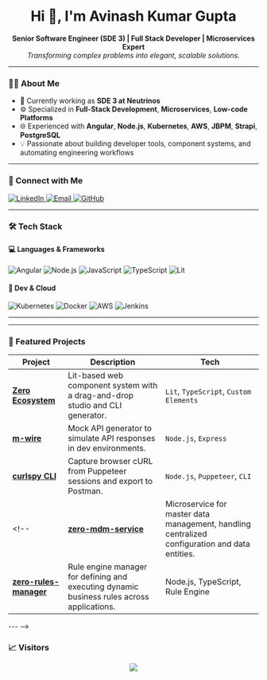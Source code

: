 <h1 align="center">Hi 👋, I'm Avinash Kumar Gupta</h1>

<p align="center">
  <b>Senior Software Engineer (SDE 3) | Full Stack Developer | Microservices Expert</b><br/>
  <i>Transforming complex problems into elegant, scalable solutions.</i>
</p>

---

### 🧑‍💻 About Me

- 🔭 Currently working as **SDE 3 at Neutrinos**
- ⚙️ Specialized in **Full-Stack Development**, **Microservices**, **Low-code Platforms**
- 🌐 Experienced with **Angular**, **Node.js**, **Kubernetes**, **AWS**, **JBPM**, **Strapi**, **PostgreSQL**
- 💡 Passionate about building developer tools, component systems, and automating engineering workflows
<!-- - 🏆 Awarded for outstanding performance in client-facing and architectural leadership roles -->
<!-- - 📈 **Key Contributions:** -->
  <!-- - Developed **Zero MDM Service**, a microservice for managing master data, centralized configurations, and data entities for scalable business solutions.
  - Built **Zeo Rules Manager**, a dynamic rule engine manager for executing business logic across applications with real-time adaptability. -->
  <!-- - Currently building **Zero Ecosystem**, a Lit-based web component system that allows for modular and reusable components with drag-and-drop functionality and a CLI generator. This system aims to streamline front-end development and improve UI scalability, enabling developers to quickly create custom component libraries with minimal effort.
- 📫 Reach me at: **avinash.kumar8694@gmail.com** -->

---

### 🔗 Connect with Me

<p align="left">
  <a href="https://www.linkedin.com/in/avinash-kumar-gupta-73231a7b/" target="_blank">
    <img alt="LinkedIn" src="https://img.shields.io/badge/LinkedIn-blue?style=flat-square&logo=linkedin&logoColor=white" />
  </a>
  <a href="mailto:avinash.kumar8694@gmail.com">
    <img alt="Email" src="https://img.shields.io/badge/email-D14836?style=flat-square&logo=gmail&logoColor=white" />
  </a>
  <a href="https://github.com/Avinashkumar8694">
    <img alt="GitHub" src="https://img.shields.io/badge/GitHub-181717?style=flat-square&logo=github&logoColor=white" />
  </a>
</p>

---

### 🛠️ Tech Stack

#### 💻 Languages & Frameworks
![Angular](https://img.shields.io/badge/Angular-DD0031?style=flat-square&logo=angular&logoColor=white)
![Node.js](https://img.shields.io/badge/Node.js-339933?style=flat-square&logo=node.js&logoColor=white)
![JavaScript](https://img.shields.io/badge/JavaScript-F7DF1E?style=flat-square&logo=javascript&logoColor=black)
![TypeScript](https://img.shields.io/badge/TypeScript-007ACC?style=flat-square&logo=typescript&logoColor=white)
![Lit](https://img.shields.io/badge/Lit-324fff?style=flat-square&logo=lit&logoColor=white)

#### 🧪 Dev & Cloud
![Kubernetes](https://img.shields.io/badge/Kubernetes-326CE5?style=flat-square&logo=kubernetes&logoColor=white)
![Docker](https://img.shields.io/badge/Docker-2496ED?style=flat-square&logo=docker&logoColor=white)
![AWS](https://img.shields.io/badge/AWS-232F3E?style=flat-square&logo=amazon-aws&logoColor=white)
![Jenkins](https://img.shields.io/badge/Jenkins-D24939?style=flat-square&logo=jenkins&logoColor=white)

---

<!-- ### 🔥 GitHub Stats

<p align="center">
  <img src="https://github-readme-streak-stats.herokuapp.com/?user=Avinashkumar8694&theme=tokyonight&hide_border=true" />
  <br/>
  <img src="https://github-readme-stats.vercel.app/api?username=Avinashkumar8694&show_icons=true&theme=tokyonight&hide_border=true&count_private=true&cache_seconds=1800" />
  <br/>
  <img src="https://github-readme-stats.vercel.app/api/top-langs/?username=Avinashkumar8694&layout=compact&theme=tokyonight&hide_border=true" />
</p> -->

---

### 🚀 Featured Projects

| Project | Description | Tech |
|--------|-------------|------|
| [**Zero Ecosystem**](https://github.com/Avinashkumar8694/zero-ecosystem) | Lit-based web component system with a drag-and-drop studio and CLI generator. | `Lit`, `TypeScript`, `Custom Elements` |
| [**m-wire**](https://github.com/Avinashkumar8694/m-wire) | Mock API generator to simulate API responses in dev environments. | `Node.js`, `Express` |
| [**curlspy CLI**](https://github.com/Avinashkumar8694/curlspy-cli) | Capture browser cURL from Puppeteer sessions and export to Postman. | `Node.js`, `Puppeteer`, `CLI` |
<!-- | [**zero-mdm-service**](https://github.com/Avinashkumar8694/zero-mdm-service) |	Microservice for master data management, handling centralized configuration and data entities. |	Node.js, Express, MongoDB |
| [**zero-rules-manager**](https://github.com/Avinashkumar8694/zero-rules-manager) |	Rule engine manager for defining and executing dynamic business rules across applications.	| Node.js, TypeScript, Rule Engine |
--- -->

### 📈 Visitors

<p align="center">
  <img src="https://komarev.com/ghpvc/?username=Avinashkumar8694&style=flat-square&color=blue" />
</p>
